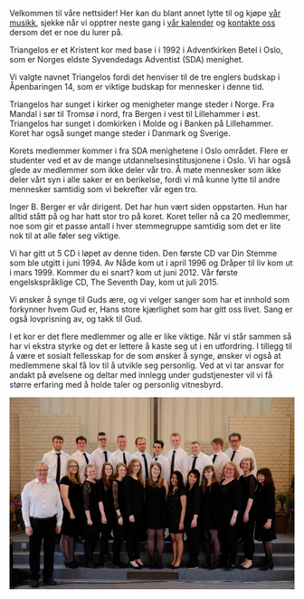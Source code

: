 <p>Velkommen til våre nettsider! Her kan du blant annet lytte til og kjøpe <a href="music">vår musikk</a>, sjekke når vi opptrer neste gang i <a href="calendar">vår kalender</a> og <a href="contact">kontakte oss</a> dersom det er noe du lurer på.


<p>Triangelos er et Kristent kor med base i i 1992 i Adventkirken Betel i Oslo, som er Norges eldste Syvendedags Adventist (SDA) menighet.

<p>Vi valgte navnet Triangelos fordi det henviser til de tre englers budskap i Åpenbaringen 14, som er viktige budskap for mennesker i denne tid.

<p>Triangelos har sunget i kirker og menigheter mange steder i Norge. Fra Mandal i sør til Tromsø i nord, fra Bergen i vest til Lillehammer i øst. Triangelos har sunget i domkirken i Molde og i Banken på Lillehammer. Koret har også sunget mange steder i Danmark og Sverige.

<p>Korets medlemmer kommer i fra SDA menighetene i Oslo området. Flere er studenter ved et av de mange utdannelsesinstitusjonene i Oslo. Vi har også glede av medlemmer som ikke deler vår tro.  Å møte mennesker som ikke deler vårt syn i alle saker er en berikelse, fordi vi må kunne lytte til andre mennesker samtidig som vi bekrefter vår egen tro.

<p>Inger B. Berger er vår dirigent. Det har hun vært siden oppstarten. Hun har alltid stått på og har hatt stor tro på koret. Koret teller nå ca 20 medlemmer, noe som gir et passe antall i hver stemmegruppe samtidig som det er lite nok til at alle føler seg viktige.

<p>Vi har gitt ut 5 CD i løpet av denne tiden.
Den første CD var Din Stemme som ble utgitt i juni 1994. Av Nåde kom ut i april 1996 og Dråper til liv kom ut i mars 1999. Kommer du ei snart? kom ut juni 2012. Vår første engelskspråklige CD, The Seventh Day, kom ut juli 2015.

<p>Vi ønsker å synge til Guds ære, og vi velger sanger som har et innhold som forkynner hvem Gud er, Hans store kjærlighet som har gitt oss livet. Sang er også lovprisning av, og takk til Gud.

<p>I et kor er det flere medlemmer og alle er like viktige. Når vi står sammen så har vi ekstra styrke og det er lettere å kaste seg ut i en utfordring. I tillegg til å være et sosialt fellesskap for de som ønsker å synge, ønsker vi også at medlemmene skal få lov til å utvikle seg personlig. Ved at vi tar ansvar for andakt på øvelsene og deltar med innlegg under gudstjenester vil vi få større erfaring med å holde taler og personlig vitnesbyrd.

<p><img src="_/choir.jpg" />
